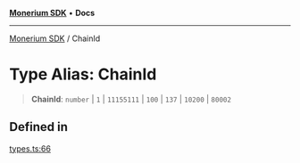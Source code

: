 [**Monerium SDK**](../README.md) • **Docs**

---

[Monerium SDK](../README.md) / ChainId

# Type Alias: ChainId

> **ChainId**: `number` \| `1` \| `11155111` \| `100` \| `137` \| `10200` \| `80002`

## Defined in

[types.ts:66](https://github.com/monerium/js-monorepo/blob/132ae6f6b7d189aad355aa9ba25793222c11aea9/packages/sdk/src/types.ts#L66)

